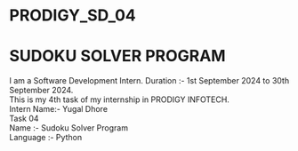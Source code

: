 # PRODIGY_SD_04
# SUDOKU SOLVER PROGRAM
I am a Software Development Intern. Duration :- 1st September 2024 to 30th September 2024.
<br>
This is my 4th task of my internship in PRODIGY INFOTECH.
<br>
Intern Name:- Yugal Dhore
<br>
Task 04
<br>
Name :- Sudoku Solver Program
<br>
Language :- Python
